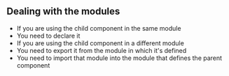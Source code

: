 ## Dealing with the modules

- If you are using the child component in the same module
 - You need to declare it
-  If you are using the child component in a different module
 - You need to export it from the module in which it's defined
 - You need to import that module into the module that defines the parent component
